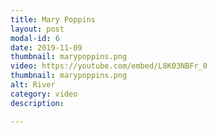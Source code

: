 ```yaml
---
title: Mary Poppins
layout: post
modal-id: 6
date: 2019-11-09
thumbnail: marypoppins.png
video: https://youtube.com/embed/L8K03NBFr_0
thumbnail: marypoppins.png
alt: River
category: video
description: 

---
```



